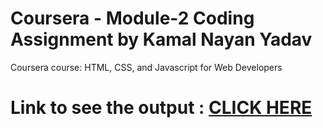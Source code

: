 
# Coursera - Module-2 Coding Assignment by Kamal Nayan Yadav

Coursera course: HTML, CSS, and Javascript for Web Developers

# Link to see the output :  [CLICK HERE]( https://kamalny06.github.io/-Responsive-Design-Coursera/)
